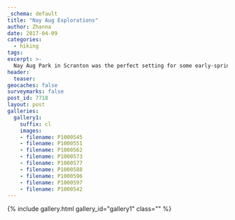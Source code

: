 ```yaml
---
_schema: default
title: "Nay Aug Explorations"
author: Zhanna
date: 2017-04-09
categories:
  - hiking
tags:
excerpt: >-
  Nay Aug Park in Scranton was the perfect setting for some early-spring explorations with a new camera.
header:
  teaser:
geocaches: false
surveymarks: false
post_id: 7718
layout: post                      
galleries:
  gallery1:
    suffix: cl
    images:
    - filename: P1000545
    - filename: P1000551
    - filename: P1000562
    - filename: P1000573
    - filename: P1000577
    - filename: P1000588
    - filename: P1000596
    - filename: P1000597
    - filename: P1000542        
---
```


{% include gallery.html gallery_id="gallery1" class="" %}